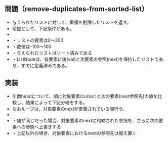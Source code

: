 ## 問題（remove-duplicates-from-sorted-list）
- 与えられたリストに対して、重複を削除したリストを返す。
- 前提として、下記条件がある。
- 
-   ・リストの要素は0～300
-   ・数値は-100～100
-   ・与えられたリストはソート済みである
-   ・ListNodeは、各要素に値(val)と次要素の参照(next)を保持したリストであり、すでに定義済みである。

## 実装
- 引数headについて、順に対象要素(cursor)と次の要素(next参照先)の値を比較し、結果によって下記分岐をする。
- なおループは、対象要素のnextが定義されている間行う。
- 
-  ・値が同じだった場合、対象要素のnextに格納された参照を、さらに次の要素への参照へ上書きする
-  ・上記以外の場合、対象要素におけるnextの参照先は据え置く